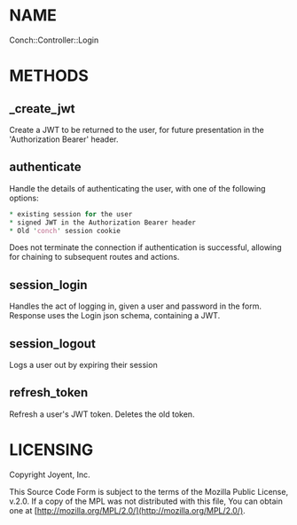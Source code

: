 # NAME

Conch::Controller::Login

# METHODS

## \_create\_jwt

Create a JWT to be returned to the user, for future presentation in the 'Authorization Bearer'
header.

## authenticate

Handle the details of authenticating the user, with one of the following options:

```perl
* existing session for the user
* signed JWT in the Authorization Bearer header
* Old 'conch' session cookie
```

Does not terminate the connection if authentication is successful, allowing for chaining to
subsequent routes and actions.

## session\_login

Handles the act of logging in, given a user and password in the form.
Response uses the Login json schema, containing a JWT.

## session\_logout

Logs a user out by expiring their session

## refresh\_token

Refresh a user's JWT token. Deletes the old token.

# LICENSING

Copyright Joyent, Inc.

This Source Code Form is subject to the terms of the Mozilla Public License,
v.2.0. If a copy of the MPL was not distributed with this file, You can obtain
one at [http://mozilla.org/MPL/2.0/](http://mozilla.org/MPL/2.0/).
